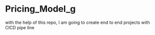 # Pricing_Model_g
with the help of this repo, I am going to create end to end projects with CICD pipe line
